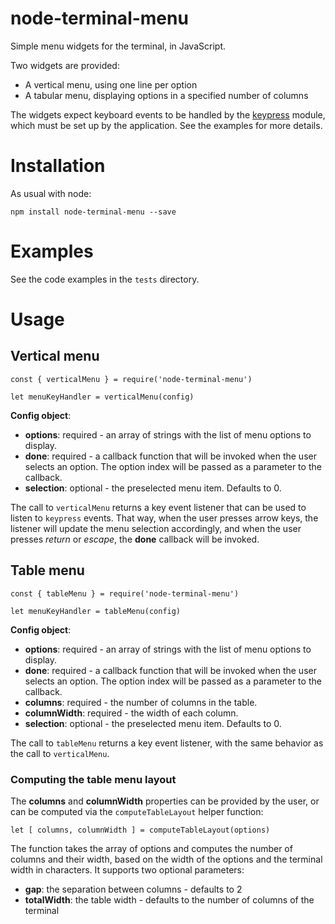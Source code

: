 # node-terminal-menu
Simple menu widgets for the terminal, in JavaScript.

Two widgets are provided:
- A vertical menu, using one line per option
- A tabular menu, displaying options in a specified number of columns

The widgets expect keyboard events to be handled by the
[keypress](https://github.com/TooTallNate/keypress) module, which must
be set up by the application. See the examples for more details.


# Installation
As usual with node:
```
npm install node-terminal-menu --save
```

# Examples
See the code examples in the `tests` directory.

# Usage

## Vertical menu
```
const { verticalMenu } = require('node-terminal-menu')

let menuKeyHandler = verticalMenu(config)
```

**Config object**:
- **options**: required - an array of strings with the list of menu options to display.
- **done**: required - a callback function that will be invoked when the user selects an option. The option index will be passed as a parameter to the callback.
- **selection**: optional - the preselected menu item. Defaults to 0.

The call to `verticalMenu` returns a key event listener that can be used to listen to `keypress` events. That way, when the user presses arrow keys, the listener will update the menu selection accordingly, and when the user presses *return* or *escape*, the **done** callback will be invoked.

## Table menu
```
const { tableMenu } = require('node-terminal-menu')

let menuKeyHandler = tableMenu(config)
```

**Config object**:
- **options**: required - an array of strings with the list of menu options to display.
- **done**: required - a callback function that will be invoked when the user selects an option. The option index will be passed as a parameter to the callback.
- **columns**: required - the number of columns in the table.
- **columnWidth**: required - the width of each column.
- **selection**: optional - the preselected menu item. Defaults to 0.

The call to `tableMenu` returns a key event listener, with the same behavior as the call to `verticalMenu`.

### Computing the table menu layout

The **columns** and **columnWidth** properties can be provided by the user, or can be computed via the `computeTableLayout` helper function:

```
let [ columns, columnWidth ] = computeTableLayout(options)
```

The function takes the array of options and computes the number of columns and their width, based on the width of the options and the terminal width in characters. It supports two optional parameters:
- **gap**: the separation between columns - defaults to 2
- **totalWidth**: the table width - defaults to the number of columns of the terminal
